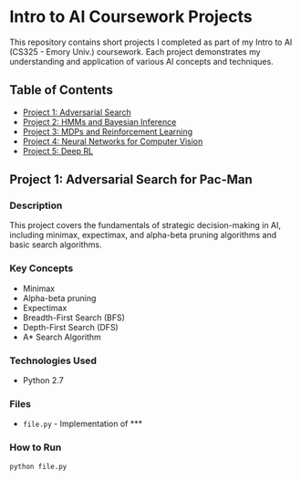 # Intro to AI Coursework Projects

This repository contains short projects I completed as part of my Intro to AI (CS325 - Emory Univ.) coursework. Each project demonstrates  my understanding and application of various AI concepts and techniques.

## Table of Contents

- [Project 1: Adversarial Search](#project-1-adversarial-search)
- [Project 2: HMMs and Bayesian Inference](#project-2-hmms-and-bayesian-inference)
- [Project 3: MDPs and Reinforcement Learning](#project-3-neural-networks)
- [Project 4: Neural Networks for Computer Vision](#project-4-neural-networks-cv)
- [Project 5: Deep RL](#project-5-deep-rl)

## Project 1: Adversarial Search for Pac-Man

### Description
This project covers the fundamentals of strategic decision-making in AI, including minimax, expectimax, and alpha-beta pruning algorithms and basic search algorithms. 

### Key Concepts
- Minimax
- Alpha-beta pruning
- Expectimax 
- Breadth-First Search (BFS)
- Depth-First Search (DFS)
- A* Search Algorithm

### Technologies Used
- Python 2.7

### Files
- `file.py` - Implementation of ***

### How to Run
```bash
python file.py

